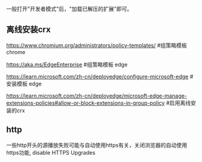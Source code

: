 一般打开"开发者模式"后，"加载已解压的扩展"即可。

## 离线安装crx
https://www.chromium.org/administrators/policy-templates/   #组策略模板 chrome

https://aka.ms/EdgeEnterprise   #组策略模板 edge

https://learn.microsoft.com/zh-cn/deployedge/configure-microsoft-edge #安装模板 edge

https://learn.microsoft.com/zh-cn/deployedge/microsoft-edge-manage-extensions-policies#allow-or-block-extensions-in-group-policy #启用离线安装的crx


## http
一些http开头的源播放失败可能与自动使用https有关，关闭浏览器的自动使用https功能, disable HTTPS Upgrades 
